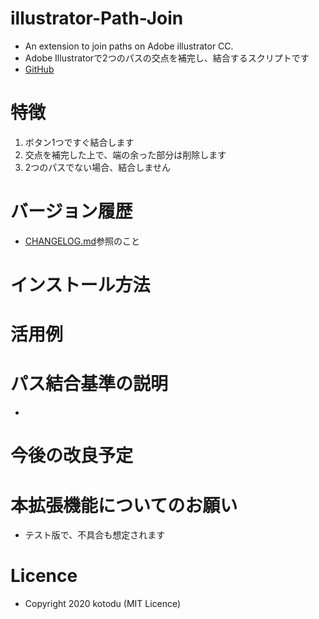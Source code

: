 # illustrator-Path-Join
- An extension to join paths on Adobe illustrator CC.
- Adobe Illustratorで2つのパスの交点を補完し、結合するスクリプトです
- [GitHub](https://github.com/kotodu/illustrator-Path-Join/)

# 特徴
1. ボタン1つですぐ結合します
2. 交点を補完した上で、端の余った部分は削除します
3. 2つのパスでない場合、結合しません 

# バージョン履歴
- [CHANGELOG.md](./CHANGELOG.md)参照のこと

# インストール方法

# 活用例

# パス結合基準の説明
- 

# 今後の改良予定


# 本拡張機能についてのお願い
- テスト版で、不具合も想定されます

# Licence
- Copyright 2020 kotodu (MIT Licence)
